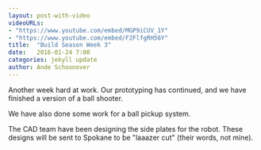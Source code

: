 ```yaml
---
layout: post-with-video
videoURLs:
- "https://www.youtube.com/embed/MGP9iCUV_1Y"
- "https://www.youtube.com/embed/F2FlfgRH56Y"
title:  "Build Season Week 3"
date:   2016-01-24 7:00
categories: jekyll update
author: Ande Schoonover
---
```


Another week hard at work. Our prototyping has continued, and we have finished a
version of a ball shooter.



We have also done some work for a ball pickup system.


The CAD team have been designing the side plates for the robot. These designs
will be sent to Spokane to be "laaazer cut" (their words, not mine).
